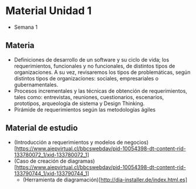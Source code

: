 # Material Unidad 1
* Semana 1

## Materia
* Definiciones de desarrollo de un software y su ciclo de vida; los requerimientos, funcionales y no funcionales, de distintos tipos de organizaciones. A su vez, revisaremos los tipos de problemáticas, según distintos tipos de organizaciones: sociales, empresariales o gubernamentales.
* Procesos incrementales y las técnicas de obtención de requerimientos, tales como: entrevistas, reuniones, cuestionarios, escenarios, prototipos, arqueología de sistema y Design Thinking.
* Pirámide de requerimientos según las metodologías ágiles

## Material de estudio
* (Introducción a requerimientos y modelos de negocios)[https://www.aiepvirtual.cl/bbcswebdav/pid-10054398-dt-content-rid-133780072_1/xid-133780072_1]
* (Caso de creación de diagramas)[https://www.aiepvirtual.cl/bbcswebdav/pid-10054398-dt-content-rid-133790744_1/xid-133790744_1]
  * (Herramienta de diagramación)[http://dia-installer.de/index.html.es]
